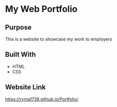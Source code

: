 # My Web Portfolio

## Purpose
This is a website to showcase my work to employers

## Built With
* HTML
* CSS

## Website Link
https://ryma1738.github.io/Portfolio/

